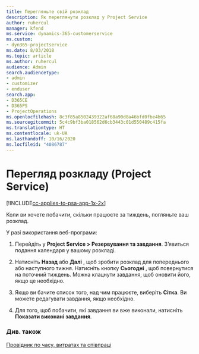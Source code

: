 ```yaml
---
title: Перегляньте свій розклад
description: Як переглянути розклад у Project Service
author: ruhercul
manager: kfend
ms.service: dynamics-365-customerservice
ms.custom:
- dyn365-projectservice
ms.date: 8/03/2018
ms.topic: article
ms.author: ruhercul
audience: Admin
search.audienceType:
- admin
- customizer
- enduser
search.app:
- D365CE
- D365PS
- ProjectOperations
ms.openlocfilehash: 8c3f85a8502439322af68a90d8a46bfd0fbe4b65
ms.sourcegitcommit: 5c4c9bf3ba018562d6cb3443c01d550489c415fa
ms.translationtype: HT
ms.contentlocale: uk-UA
ms.lasthandoff: 10/16/2020
ms.locfileid: "4086787"
---
```

# <a name="view-your-schedule-project-service"></a>Перегляд розкладу (Project Service)

[!INCLUDE[cc-applies-to-psa-app-1x-2x](../includes/cc-applies-to-psa-app-1x-2x.md)]

Коли ви хочете побачити, скільки працюєте за тиждень, погляньте ваш розклад.  
  
 У разі використання веб-програми:  
  
1.  Перейдіть у **Project Service > Резервування та завдання**. З’явиться подання календаря у вашому розкладі.  
  
2.  Натисніть **Назад** або **Далі** , щоб зробити розклад для попереднього або наступного тижня. Натисніть кнопку **Сьогодні** , щоб повернутися на поточний тиждень. Можна клацнути завдання, щоб оновити його, якщо це необхідно.  
  
3.  Якщо ви бачите список того, над чим працюєте, виберіть **Сітка**. Ви можете редагувати завдання, якщо необхідно.  
  
4.  Для того, щоб побачити, які завдання ви вже виконали, натисніть **Показати виконані завдання**.  
  
### <a name="see-also"></a>Див. також  
 [Провідник по часу, витратах та співпраці](../psa/time-expense-collaboration-guide.md)
